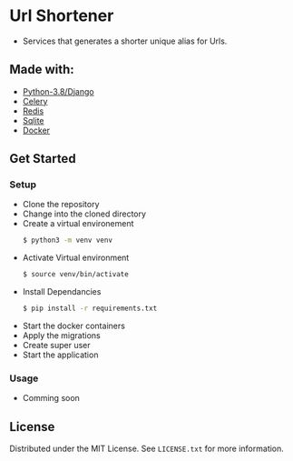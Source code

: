 # Url Shortener
* Services that generates a shorter unique alias for Urls.

## Made with:
* [Python-3.8/Django](https://www.djangoproject.com/)
* [Celery](https://docs.celeryproject.org/en/stable/getting-started/introduction.html)
* [Redis](https://redis.io/)
* [Sqlite](https://www.sqlite.org/index.html)
* [Docker](https://www.docker.com/)

## Get Started
### Setup
* Clone the repository
* Change into the cloned directory
* Create a virtual environement
    ```sh
    $ python3 -m venv venv
    ```
* Activate Virtual environment
    ```sh
    $ source venv/bin/activate
    ```
* Install Dependancies
    ```sh
    $ pip install -r requirements.txt
    ```
* Start the docker containers
* Apply the migrations
* Create super user
* Start the application

### Usage
- Comming soon

## License
Distributed under the MIT License. See `LICENSE.txt` for more information.
